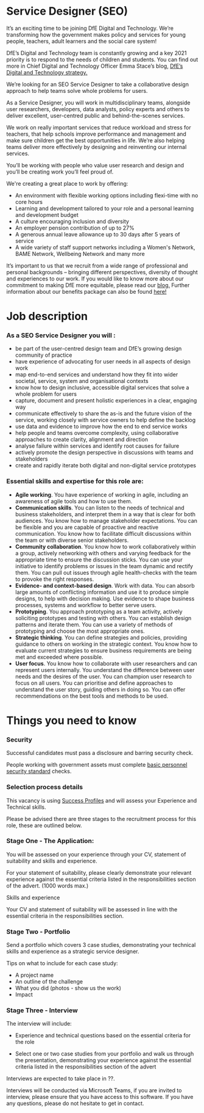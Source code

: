 # Service Designer (SEO)

It’s an exciting time to be joining DfE Digital and Technology. We’re transforming how the government makes policy and services for young people, teachers, adult learners and the social care system!

DfE’s Digital and Technology team is constantly growing and a key 2021 priority is to respond to the needs of children and students. You can find out more in Chief Digital and Technology Officer Emma Stace’s blog, [DfE’s Digital and Technology strategy.](https://dfedigital.blog.gov.uk/2021/04/21/strategy/)

We’re looking for an SEO Service Designer to take a collaborative design approach to help teams solve whole problems for users.

As a Service Designer, you will work in multidisciplinary teams, alongside user researchers, developers, data analysts, policy experts and others to deliver excellent, user-centred public and behind-the-scenes services.

We work on really important services that reduce workload and stress for teachers, that help schools improve performance and management and make sure children get the best opportunities in life. We’re also helping teams deliver more effectively by designing and reinventing our internal services.

You’ll be working with people who value user research and design and you’ll be creating work you’ll feel proud of.

We're creating a great place to work by offering:
 - An environment with flexible working options including flexi-time with no core hours
 - Learning and development tailored to your role and a personal learning and development budget
 - A culture encouraging inclusion and diversity
 - An employer pension contribution of up to 27%
 - A generous annual leave allowance up to 30 days after 5 years of service
 - A wide variety of staff support networks including a Women's Network, BAME Network, Wellbeing Network and many more

It’s important to us that we recruit from a wide range of professional and personal backgrounds – bringing different perspectives, diversity of thought and experiences to our work. If you would like to know more about our commitment to making DfE more equitable, please read our [blog.](https://dfedigital.blog.gov.uk/making-dfe-digital-more-equitable/) Further information about our benefits package can also be found [here!](https://dfedigital.blog.gov.uk/benefits/)

# Job description

### As a SEO Service Designer you will :
-   be part of the user-centred design team and DfE’s growing design community of practice
-   have experience of advocating for user needs in all aspects of design work
-   map end-to-end services and understand how they fit into wider societal, service, system and organisational contexts
-   know how to design inclusive, accessible digital services that solve a whole problem for users
-   capture, document and present holistic experiences in a clear, engaging way
-   communicate effectively to share the as-is and the future vision of the service, working closely with service owners to help define the backlog
-   use data and evidence to improve how the end to end service works
-   help people and teams overcome complexity, using collaborative approaches to create clarity, alignment and direction
-   analyse failure within services and identify root causes for failure
-   actively promote the design perspective in discussions with teams and stakeholders
-   create and rapidly iterate both digital and non-digital service prototypes

### Essential skills and expertise for this role are:
-   **Agile working**. You have experience of working in agile, including an awareness of agile tools and how to use them.
-   **Communication skills**. You can listen to the needs of technical and business stakeholders, and interpret them in a way that is clear for both audiences. You know how to manage stakeholder expectations. You can be flexible and you are capable of proactive and reactive communication. You know how to facilitate difficult discussions within the team or with diverse senior stakeholders.
-   **Community collaboration**. You know how to work collaboratively within a group, actively networking with others and varying feedback for the appropriate time to ensure the discussion sticks. You can use your initiative to identify problems or issues in the team dynamic and rectify them. You can pull out issues through agile health-checks with the team to provoke the right responses.
-   **Evidence- and context-based design**. Work with data. You can absorb large amounts of conflicting information and use it to produce simple designs, to help with decision making. Use evidence to shape business processes, systems and workflow to better serve users.
-   **Prototyping**. You approach prototyping as a team activity, actively soliciting prototypes and testing with others. You can establish design patterns and iterate them. You can use a variety of methods of prototyping and choose the most appropriate ones.
-   **Strategic thinking**. You can define strategies and policies, providing guidance to others on working in the strategic context. You know how to evaluate current strategies to ensure business requirements are being met and exceeded where possible. 
-   **User focus**. You know how to collaborate with user researchers and can represent users internally. You understand the difference between user needs and the desires of the user. You can champion user research to focus on all users. You can prioritise and define approaches to understand the user story, guiding others in doing so. You can offer recommendations on the best tools and methods to be used.

# Things you need to know

### Security
Successful candidates must pass a disclosure and barring security check.

People working with government assets must complete [basic personnel security standard](https://www.gov.uk/government/publications/government-baseline-personnel-security-standard) checks.

### Selection process details
This vacancy is using [Success Profiles](https://www.gov.uk/government/publications/success-profiles) and will assess your Experience and Technical skills.

Please be advised there are three stages to the recruitment process for this role, these are outlined below.
 

### Stage One - The Application:

You will be assessed on your experience through your CV, statement of suitability and skills and experience.

For your statement of suitability, please clearly demonstrate your relevant experience against the essential criteria listed in the responsibilities section of the advert. (1000 words max.)

Skills and experience

Your CV and statement of suitability will be assessed in line with the essential criteria in the responsibilities section.

### Stage Two - Portfolio

Send a portfolio which covers 3 case studies, demonstrating your technical skills and experience as a strategic service designer.

Tips on what to include for each case study:

 - A project name
 - An outline of the challenge
 - What you did (photos - show us the work)
 - Impact

### Stage Three - Interview

The interview will include:

-   Experience and technical questions based on the essential criteria for the role
    
-   Select one or two case studies from your portfolio and walk us through the presentation, demonstrating your experience against the essential criteria listed in the responsibilities section of the advert
    
Interviews are expected to take place in ??.

Interviews will be conducted via Microsoft Teams, if you are invited to interview, please ensure that you have access to this software. If you have any questions, please do not hesitate to get in contact.
